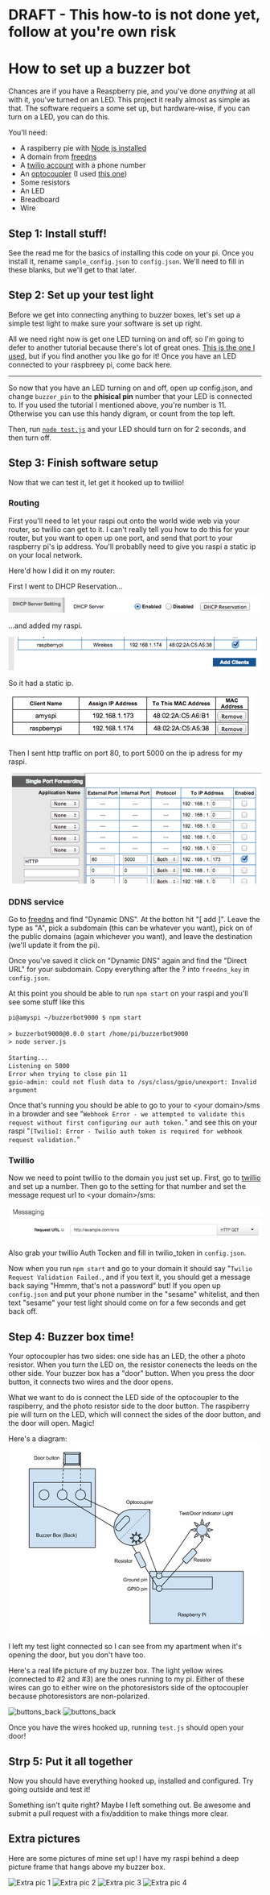 # DRAFT - This how-to is not done yet, follow at you're own risk

# How to set up a buzzer bot

Chances are if you have a Reaspberry pie, and you've done *anything* at all with it, you've turned on an LED. This project it really almost as simple as that. The software requeirs a some set up, but hardware-wise, if you can turn on a LED, you can do this.

You'll need:

* A raspiberry pie with [Node js installed](http://joshondesign.com/2013/10/23/noderpi)
* A domain from [freedns](https://freedns.afraid.org/)
* A [twilio account](https://www.twilio.com/) with a phone number
* An [optocoupler](http://en.wikipedia.org/wiki/Opto-isolator) (I used [this one](http://www.alliedelec.com/search/productdetail.aspx?SKU=70136788))
* Some resistors
* An LED
* Breadboard
* Wire

## Step 1: Install stuff!

See the read me for the basics of installing this code on your pi. Once you install it, rename `sample_config.json` to `config.json`. We'll need to fill in these blanks, but we'll get to that later.

## Step 2: Set up your test light

Before we get into connecting anything to buzzer boxes, let's set up a simple test light to make sure your software is set up right.

All we need right now is get one LED turning on and off, so I'm going to defer to another tutorial because there's lot of great ones. [This is the one I used](https://projects.drogon.net/raspberry-pi/gpio-examples/tux-crossing/gpio-examples-1-a-single-led/), but if you find another you like go for it! Once you have an LED connected to your raspbreey pi, come back here.

-----

So now that you have an LED turning on and off, open up config.json, and change `buzzer_pin` to the **phisical pin** number that your LED is connected to. If you used the tutorial I mentioned above, you're number is 11. Otherwise you can use this handy digram, or count from the top left.

Then, run [`node test.js`](test.js) and your LED should turn on for 2 seconds, and then turn off.

## Step 3: Finish software setup

Now that we can test it, let get it hooked up to twillio!

### Routing
First you'll need to let your raspi out onto the world wide web via your router, so twillio can get to it. I can't really tell you how to do this for your router, but you want to open up one port, and send that port to your raspberry pi's ip address. You'll probablly need to give you raspi a static ip on your local network.

Here'd how I did it on my router:

First I went to DHCP Reservation...

![DHCP Reservation](images/dhcp_button.png)

...and added my raspi.

![Add client](images/add_clients.png)

So it had a static ip.

![Static local IP](images/static_ips.png)

Then I sent http traffic on port 80, to port 5000 on the ip adress for my raspi.

![Port forwarding](images/port_forwarding.png)

### DDNS service

Go to [freedns](https://freedns.afraid.org) and find "Dynamic DNS". At the botton hit "[ add ]". Leave the type as "A", pick a subdomain (this can be whatever you want), pick on of the public domains (again whichever you want), and leave the destination (we'll update it from the pi).

Once you've saved it click on "Dynamic DNS" again and find the "Direct URL" for your subdomain. Copy everything after the ? into `freedns_key` in `config.json`.

At this point you should be able to run `npm start` on your raspi and you'll see some stuff like this
```
pi@amyspi ~/buzzerbot9000 $ npm start

> buzzerbot9000@0.0.0 start /home/pi/buzzerbot9000
> node server.js

Starting...
Listening on 5000
Error when trying to close pin 11
gpio-admin: could not flush data to /sys/class/gpio/unexport: Invalid argument
```

Once that's running you should be able to go to your to \<your domain\>/sms in a browder and see "`Webhook Error - we attempted to validate this request without first configuring our auth token.`" and see this on your raspi "`[Twilio]: Error - Twilio auth token is required for webhook request validation.`"

### Twillio

Now we need to point twillio to the domain you just set up. First, go to [twillio](https://www.twilio.com) and set up a number. Then go to the setting for that number and set the message request url to \<your domain\>/sms: 

![twillio_setting](images/twillio_setting.png)

Also grab your twillio Auth Tocken and fill in twilio_token in `config.json`.

Now when you run `npm start` and go to your domain it should say "`Twilio Request Validation Failed.`, and if you text it, you should get a message back saying "Hmmm, that's not a password" but! If you open up `config.json` and put your phone number in the "sesame" whitelist, and then text "sesame" your test light should come on for a few seconds and get back off. 

## Step 4: Buzzer box time!

Your optocoupler has two sides: one side has an LED, the other a photo resistor.
When you turn the LED on, the resistor conenects the leeds on the other side.
Your buzzer box has a "door" button. When you press the door button, it connects two wires and the door opens.

What we want to do is connect the LED side of the optocoupler to the raspiberry, and the photo resistor side to the door button.
The raspiberry pie will turn on the LED, which will connect the sides of the door button, and the door will open. Magic!

Here's a diagram:
![hardware diagram](images/hardware_diagram.png)

I left my test light connected so I can see from my apartment when it's opening the door, but you don't have too. 

Here's a real life picture of my buzzer box. The light yellow wires (connected to #2 and #3) are the ones running to my pi. Either of these wires can go to either wire on the photoresistors side of the optocoupler because photoresistors are non-polarized.

![buttons_back](images/buttons_back.png)
![buttons_back](images/buttons_front.png)

Once you have the wires hooked up, running `test.js` should open your door!

## Strp 5: Put it all together

Now you should have everything hooked up, installed and configured. Try going outside and test it! 

Something isn't quite right? Maybe I left something out. Be awesome and submit a pull request with a fix/addition to make things more clear.

## Extra pictures

Here are some pictures of mine set up! I have my raspi behind a deep picture frame that hangs above my buzzer box.

![Extra pic 1](images/Extra1.png)
![Extra pic 2](images/Extra2.png)
![Extra pic 3](images/Extra3.png)
![Extra pic 4](images/Extra4.png)





